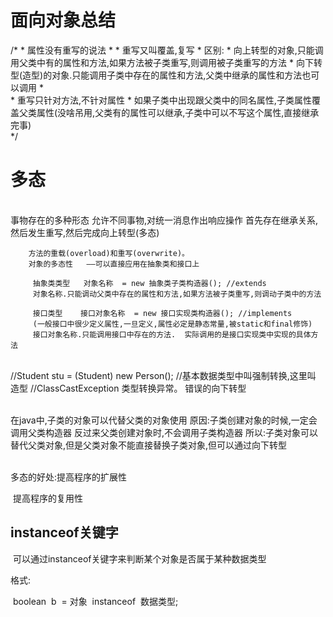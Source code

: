 # 面向对象总结

/*
	 * 属性没有重写的说法
	 * 
	 * 重写又叫覆盖,复写
	 * 区别:
	 * 	  向上转型的对象,只能调用父类中有的属性和方法,如果方法被子类重写,则调用被子类重写的方法
	 *       向下转型(造型)的对象.只能调用子类中存在的属性和方法,父类中继承的属性和方法也可以调用
	 *   
	 *   重写只针对方法,不针对属性
	 *   如果子类中出现跟父类中的同名属性,子类属性覆盖父类属性(没啥吊用,父类有的属性可以继承,子类中可以不写这个属性,直接继承完事)   
	 */

# 多态


​	
	   事物存在的多种形态
	   允许不同事物,对统一消息作出响应操作
	   首先存在继承关系,然后发生重写,然后完成向上转型(多态)
	    
	    方法的重载(overload)和重写(overwrite)。
		对象的多态性   ——可以直接应用在抽象类和接口上	
	     
	     抽象类类型   对象名称  = new 抽象类子类构造器(); //extends
	     对象名称.只能调动父类中存在的属性和方法,如果方法被子类重写,则调动子类中的方法
	     
	     接口类型    接口对象名称  = new 接口实现类构造器(); //implements
	     (一般接口中很少定义属性,一旦定义,属性必定是静态常量,被static和final修饰)
	     接口对象名称.只能调用接口中存在的方法.  实际调用的是接口实现类中实现的具体方法


​	
	//Student stu = (Student) new Person();
	//基本数据类型中叫强制转换,这里叫   造型
	//ClassCastException 类型转换异常。   错误的向下转型 


​	
	 在java中,子类的对象可以代替父类的对象使用
	  	原因:子类创建对象的时候,一定会调用父类构造器
	  	反过来父类创建对象时,不会调用子类构造器
	  	所以:子类对象可以替代父类对象,但是父类对象不能直接替换子类对象,但可以通过向下转型


​	 
多态的好处:提高程序的扩展性

​		      提高程序的复用性

## instanceof关键字

​	可以通过instanceof关键字来判断某个对象是否属于某种数据类型

格式:

​	boolean  b  = 对象  instanceof  数据类型; 